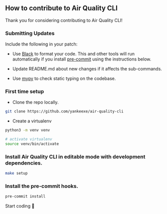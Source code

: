 ## How to contribute to Air Quality CLI

Thank you for considering contributing to Air Quality CLI!

### Submitting Updates

Include the following in your patch:

- Use [Black](https://github.com/psf/black) to format your code. This and other tools will run automatically if you install [pre-commit](https://github.com/pre-commit/pre-commit-hooks) using the instructions below.

- Update README.md about new changes if it affects the sub-commands.

- Use [mypy](https://github.com/python/mypy) to check static typing on the codebase.

### First time setup

- Clone the repo locally.

```bash
git clone https://github.com/yankeexe/air-quality-cli
```

- Create a virtualenv

```bash
python3 -m venv venv

# activate virtualenv
source venv/bin/activate
```

### Install Air Quality CLI in editable mode with development dependencies.

```bash
make setup
```

### Install the pre-commit hooks.

```bash
pre-commit install
```

Start coding 🚀
